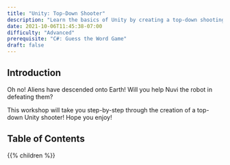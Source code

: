 ```yaml
---
title: "Unity: Top-Down Shooter"
description: "Learn the basics of Unity by creating a top-down shooting game"
date: 2021-10-06T11:45:38-07:00
difficulty: "Advanced"
prerequisite: "C#: Guess the Word Game"
draft: false
---
```


## Introduction

Oh no! Aliens have descended onto Earth! Will you help Nuvi the robot in defeating them?

This workshop will take you step-by-step through the creation of a top-down Unity shooter! Hope you enjoy!

## Table of Contents

{{% children %}}
